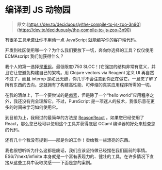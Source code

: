 # 编译到 JS 动物园

> 原文:[https://dev.to/deciduously/the-compile-to-js-zoo-3n90](https://dev.to/deciduously/the-compile-to-js-zoo-3n90)

有很多工具承诺让你不用动一点 JavaScript 就能编写你的客户端代码。

开发到社区使用哪一个？为什么我们要放下一切，奔向你选择的工具？仅仅使用 ECMAscript 我们能获得什么？

我个人的第一选择是[重组](https://github.com/Day8/re-frame)。最低限度(750 SLOC！)它强加的结构非常有意义，并且它让您避免构建自己的架构。用 Clojure vectors via Reagent 定义 UI 再自然不过了，而且 interop 是如此无缝，你几乎不会注意到你正在做它。一旦您了解了所有东西的去向，您就拥有了构建高性能、可伸缩的真实应用程序所需的一切。

在我的清单上，下一个要尝试的是[卤素](https://github.com/slamdata/purescript-halogen)，但是除了一个“hello world”应用程序之外，我还没有完全理解它。不过，PureScript 是一项迷人的技术，我很乐意花更多的时间来学习如何使用它。

到目前为止，我用过的最简单的方法是 [ReasonReact](https://reasonml.github.io/reason-react/) 。如果您已经使用了 React，那么您已经可以使用这个工具并获得底层 OCaml 编译器的好处来检查您的代码。

还有几十个我没有提到——那是你的工作！卖给我一些漂亮的东西。

我也很想听听为什么这都是废话，我们应该坚持做已经摆在我们面前的事情。ES6/7/next/infinite 本身就是一个富有表现力的、健壮的工具，在许多情况下直接从这些工具中汲取灵感——下面是您的案例。